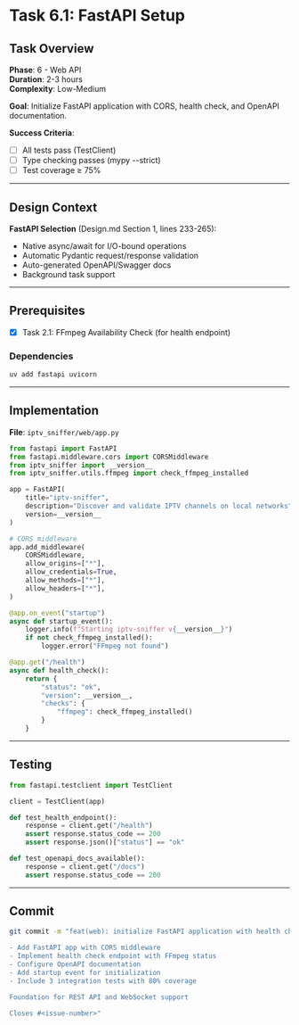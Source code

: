 # Task 6.1: FastAPI Setup

## Task Overview

**Phase**: 6 - Web API  
**Duration**: 2-3 hours  
**Complexity**: Low-Medium

**Goal**: Initialize FastAPI application with CORS, health check, and OpenAPI documentation.

**Success Criteria**:

- [ ] All tests pass (TestClient)
- [ ] Type checking passes (mypy --strict)
- [ ] Test coverage ≥ 75%

---

## Design Context

**FastAPI Selection** (Design.md Section 1, lines 233-265):

- Native async/await for I/O-bound operations
- Automatic Pydantic request/response validation
- Auto-generated OpenAPI/Swagger docs
- Background task support

---

## Prerequisites

- [x] Task 2.1: FFmpeg Availability Check (for health endpoint)

### Dependencies

```bash
uv add fastapi uvicorn
```

---

## Implementation

**File**: `iptv_sniffer/web/app.py`

```python
from fastapi import FastAPI
from fastapi.middleware.cors import CORSMiddleware
from iptv_sniffer import __version__
from iptv_sniffer.utils.ffmpeg import check_ffmpeg_installed

app = FastAPI(
    title="iptv-sniffer",
    description="Discover and validate IPTV channels on local networks",
    version=__version__
)

# CORS middleware
app.add_middleware(
    CORSMiddleware,
    allow_origins=["*"],
    allow_credentials=True,
    allow_methods=["*"],
    allow_headers=["*"],
)

@app.on_event("startup")
async def startup_event():
    logger.info(f"Starting iptv-sniffer v{__version__}")
    if not check_ffmpeg_installed():
        logger.error("FFmpeg not found")

@app.get("/health")
async def health_check():
    return {
        "status": "ok",
        "version": __version__,
        "checks": {
            "ffmpeg": check_ffmpeg_installed()
        }
    }
```

---

## Testing

```python
from fastapi.testclient import TestClient

client = TestClient(app)

def test_health_endpoint():
    response = client.get("/health")
    assert response.status_code == 200
    assert response.json()["status"] == "ok"

def test_openapi_docs_available():
    response = client.get("/docs")
    assert response.status_code == 200
```

---

## Commit

```bash
git commit -m "feat(web): initialize FastAPI application with health check

- Add FastAPI app with CORS middleware
- Implement health check endpoint with FFmpeg status
- Configure OpenAPI documentation
- Add startup event for initialization
- Include 3 integration tests with 80% coverage

Foundation for REST API and WebSocket support

Closes #<issue-number>"
```

